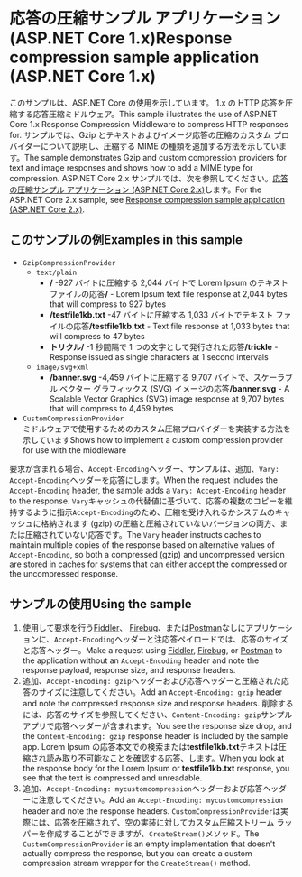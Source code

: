 # <a name="response-compression-sample-application-aspnet-core-1x"></a><span data-ttu-id="0651c-101">応答の圧縮サンプル アプリケーション (ASP.NET Core 1.x)</span><span class="sxs-lookup"><span data-stu-id="0651c-101">Response compression sample application (ASP.NET Core 1.x)</span></span>

<span data-ttu-id="0651c-102">このサンプルは、ASP.NET Core の使用を示しています。 1.x の HTTP 応答を圧縮する応答圧縮ミドルウェア。</span><span class="sxs-lookup"><span data-stu-id="0651c-102">This sample illustrates the use of ASP.NET Core 1.x Response Compression Middleware to compress HTTP responses for.</span></span> <span data-ttu-id="0651c-103">サンプルでは、Gzip とテキストおよびイメージ応答の圧縮のカスタム プロバイダーについて説明し、圧縮する MIME の種類を追加する方法を示しています。</span><span class="sxs-lookup"><span data-stu-id="0651c-103">The sample demonstrates Gzip and custom compression providers for text and image responses and shows how to add a MIME type for compression.</span></span> <span data-ttu-id="0651c-104">ASP.NET Core 2.x サンプルでは、次を参照してください。[応答の圧縮サンプル アプリケーション (ASP.NET Core 2.x)](https://github.com/aspnet/AspNetCore.Docs/tree/master/aspnetcore/performance/response-compression/samples/2.x)します。</span><span class="sxs-lookup"><span data-stu-id="0651c-104">For the ASP.NET Core 2.x sample, see [Response compression sample application (ASP.NET Core 2.x)](https://github.com/aspnet/AspNetCore.Docs/tree/master/aspnetcore/performance/response-compression/samples/2.x).</span></span>

## <a name="examples-in-this-sample"></a><span data-ttu-id="0651c-105">このサンプルの例</span><span class="sxs-lookup"><span data-stu-id="0651c-105">Examples in this sample</span></span>

* `GzipCompressionProvider`
  * `text/plain`
    * <span data-ttu-id="0651c-106">**/** -927 バイトに圧縮する 2,044 バイトで Lorem Ipsum のテキスト ファイルの応答</span><span class="sxs-lookup"><span data-stu-id="0651c-106">**/** - Lorem Ipsum text file response at 2,044 bytes that will compress to 927 bytes</span></span>
    * <span data-ttu-id="0651c-107">**/testfile1kb.txt** -47 バイトに圧縮する 1,033 バイトでテキスト ファイルの応答</span><span class="sxs-lookup"><span data-stu-id="0651c-107">**/testfile1kb.txt** - Text file response at 1,033 bytes that will compress to 47 bytes</span></span>
    * <span data-ttu-id="0651c-108">**トリクル/** -1 秒間隔で 1 つの文字として発行された応答</span><span class="sxs-lookup"><span data-stu-id="0651c-108">**/trickle** - Response issued as single characters at 1 second intervals</span></span>
  * `image/svg+xml`
    * <span data-ttu-id="0651c-109">**/banner.svg** -4,459 バイトに圧縮する 9,707 バイトで、スケーラブル ベクター グラフィックス (SVG) イメージの応答</span><span class="sxs-lookup"><span data-stu-id="0651c-109">**/banner.svg** - A Scalable Vector Graphics (SVG) image response at 9,707 bytes that will compress to 4,459 bytes</span></span>
* `CustomCompressionProvider`<br><span data-ttu-id="0651c-110">ミドルウェアで使用するためのカスタム圧縮プロバイダーを実装する方法を示しています</span><span class="sxs-lookup"><span data-stu-id="0651c-110">Shows how to implement a custom compression provider for use with the middleware</span></span>

<span data-ttu-id="0651c-111">要求が含まれる場合、`Accept-Encoding`ヘッダー、サンプルは、追加、`Vary: Accept-Encoding`ヘッダーを応答にします。</span><span class="sxs-lookup"><span data-stu-id="0651c-111">When the request includes the `Accept-Encoding` header, the sample adds a `Vary: Accept-Encoding` header to the response.</span></span> <span data-ttu-id="0651c-112">`Vary`キャッシュの代替値に基づいて、応答の複数のコピーを維持するように指示`Accept-Encoding`のため、圧縮を受け入れるかシステムのキャッシュに格納されます (gzip) の圧縮と圧縮されていないバージョンの両方、または圧縮されていない応答です。</span><span class="sxs-lookup"><span data-stu-id="0651c-112">The `Vary` header instructs caches to maintain multiple copies of the response based on alternative values of `Accept-Encoding`, so both a compressed (gzip) and uncompressed version are stored in caches for systems that can either accept the compressed or the uncompressed response.</span></span>

## <a name="using-the-sample"></a><span data-ttu-id="0651c-113">サンプルの使用</span><span class="sxs-lookup"><span data-stu-id="0651c-113">Using the sample</span></span>

1. <span data-ttu-id="0651c-114">使用して要求を行う[Fiddler](https://www.telerik.com/fiddler)、 [Firebug](https://getfirebug.com/)、または[Postman](https://www.getpostman.com/)なしにアプリケーションに、`Accept-Encoding`ヘッダーと注応答ペイロードでは、応答のサイズと応答ヘッダー。</span><span class="sxs-lookup"><span data-stu-id="0651c-114">Make a request using [Fiddler](https://www.telerik.com/fiddler), [Firebug](https://getfirebug.com/), or [Postman](https://www.getpostman.com/) to the application without an `Accept-Encoding` header and note the response payload, response size, and response headers.</span></span>
1. <span data-ttu-id="0651c-115">追加、`Accept-Encoding: gzip`ヘッダーおよび応答ヘッダーと圧縮された応答のサイズに注意してください。</span><span class="sxs-lookup"><span data-stu-id="0651c-115">Add an `Accept-Encoding: gzip` header and note the compressed response size and response headers.</span></span> <span data-ttu-id="0651c-116">削除するには、応答のサイズを参照してください、`Content-Encoding: gzip`サンプル アプリで応答ヘッダーが含まれます。</span><span class="sxs-lookup"><span data-stu-id="0651c-116">You see the response size drop, and the `Content-Encoding: gzip` response header is included by the sample app.</span></span> <span data-ttu-id="0651c-117">Lorem Ipsum の応答本文での検索または**testfile1kb.txt**テキストは圧縮され読み取り不可能なことを確認する応答、します。</span><span class="sxs-lookup"><span data-stu-id="0651c-117">When you look at the response body for the Lorem Ipsum or **testfile1kb.txt** response, you see that the text is compressed and unreadable.</span></span>
1. <span data-ttu-id="0651c-118">追加、`Accept-Encoding: mycustomcompression`ヘッダーおよび応答ヘッダーに注意してください。</span><span class="sxs-lookup"><span data-stu-id="0651c-118">Add an `Accept-Encoding: mycustomcompression` header and note the response headers.</span></span> <span data-ttu-id="0651c-119">`CustomCompressionProvider`は実際には、応答を圧縮されず、空の実装に対してカスタム圧縮ストリーム ラッパーを作成することができますが、`CreateStream()`メソッド。</span><span class="sxs-lookup"><span data-stu-id="0651c-119">The `CustomCompressionProvider` is an empty implementation that doesn't actually compress the response, but you can create a custom compression stream wrapper for the `CreateStream()` method.</span></span>
